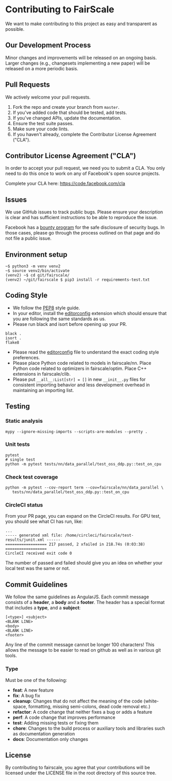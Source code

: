 # Contributing to FairScale

We want to make contributing to this project as easy and transparent as
possible.

## Our Development Process

Minor changes and improvements will be released on an ongoing basis. Larger
changes (e.g., changesets implementing a new paper) will be released on a
more periodic basis.

## Pull Requests

We actively welcome your pull requests.

1. Fork the repo and create your branch from `master`.
2. If you've added code that should be tested, add tests.
3. If you've changed APIs, update the documentation.
4. Ensure the test suite passes.
5. Make sure your code lints.
6. If you haven't already, complete the Contributor License Agreement ("CLA").

## Contributor License Agreement ("CLA")

In order to accept your pull request, we need you to submit a CLA. You only need
to do this once to work on any of Facebook's open source projects.

Complete your CLA here: <https://code.facebook.com/cla>

## Issues

We use GitHub issues to track public bugs. Please ensure your description is
clear and has sufficient instructions to be able to reproduce the issue.

Facebook has a [bounty program](https://www.facebook.com/whitehat/) for the safe
disclosure of security bugs. In those cases, please go through the process
outlined on that page and do not file a public issue.

## Environment setup

```
~$ python3 -m venv venv2
~$ source venv2/bin/activate
(venv2) ~$ cd git/fairscale/
(venv2) ~/git/fairscale $ pip3 install -r requirements-test.txt
```

## Coding Style

* We follow the [PEP8](https://www.python.org/dev/peps/pep-0008/) style guide.
* In your editor, install the [editorconfig](https://editorconfig.org/) extension
  which should ensure that you are following the same standards as us.
* Please run black and isort before opening up your PR.

```
black .
isort .
flake8
```
* Please read the [editorconfig](.editorconfig) file to understand the exact coding style preferences.
* Please place Python code related to models in fairscale/nn. Place Python code related to optimizers
  in fairscale/optim. Place C++ extensions in fairscale/clib.
* Please put `__all__:List[str] = []` in new `__init__.py` files for consistent importing behavior
  and less development overhead in maintaining an importing list.

## Testing

### Static analysis

```
mypy --ignore-missing-imports --scripts-are-modules --pretty .
```

### Unit tests

```
pytest
# single test
python -m pytest tests/nn/data_parallel/test_oss_ddp.py::test_on_cpu
```

### Check test coverage

```
python -m pytest --cov-report term --cov=fairscale/nn/data_parallel \
   tests/nn/data_parallel/test_oss_ddp.py::test_on_cpu
```

### CircleCI status

From your PR page, you can expand on the CircleCI results. For GPU test, you should see
what CI has run, like:

```
...
----- generated xml file: /home/circleci/fairscale/test-results/junit.xml ------
================== 217 passed, 2 xfailed in 218.74s (0:03:38) ==================
CircleCI received exit code 0
```

The number of passed and failed should give you an idea on whether your local
test was the same or not.

## Commit Guidelines

We follow the same guidelines as AngularJS. Each commit message consists of a **header**,
a **body** and a **footer**.  The header has a special format that includes a **type**,
and a **subject**:

```
[<type>] <subject>
<BLANK LINE>
<body>
<BLANK LINE>
<footer>
```

Any line of the commit message cannot be longer 100 characters! This allows the message to be easier
to read on github as well as in various git tools.

### Type

Must be one of the following:

* **feat**: A new feature
* **fix**: A bug fix
* **cleanup**: Changes that do not affect the meaning of the code (white-space, formatting, missing
  semi-colons, dead code removal etc.)
* **refactor**: A code change that neither fixes a bug or adds a feature
* **perf**: A code change that improves performance
* **test**: Adding missing tests or fixing them
* **chore**: Changes to the build process or auxiliary tools and libraries such as documentation
generation
* **docs**: Documentation only changes

## License

By contributing to fairscale, you agree that your contributions will be licensed
under the LICENSE file in the root directory of this source tree.
